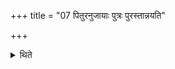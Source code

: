 +++
title = "07 पितुरनुजायाः पुत्रः पुरस्तान्नयति"

+++

<details><summary>थिते</summary>

पितुरनुजायाः पुत्रः पुरस्तान्नयति । मातुरनुजायाः पुत्रः पश्चात् ७
</details>
